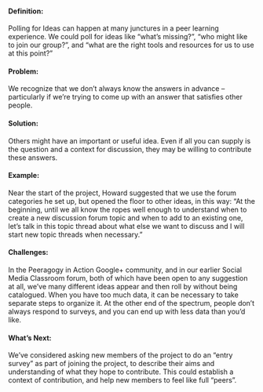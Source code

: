 #### Definition:

Polling for Ideas can happen at many junctures in a peer learning
experience. We could poll for ideas like “what’s missing?”, “who might
like to join our group?”, and “what are the right tools and resources
for us to use at this point?”

#### Problem:

We recognize that we don’t always know the answers in advance –
particularly if we’re trying to come up with an answer that satisfies
other people.

#### Solution:

Others might have an important or useful idea. Even if all you can
supply is the question and a context for discussion, they may be willing
to contribute these answers.

#### Example:

Near the start of the project, Howard suggested that we use the forum
categories he set up, but opened the floor to other ideas, in this way:
“At the beginning, until we all know the ropes well enough to understand
when to create a new discussion forum topic and when to add to an
existing one, let’s talk in this topic thread about what else we want to
discuss and I will start new topic threads when necessary.”

#### Challenges:

In the Peeragogy in Action Google+ community, and in our earlier Social
Media Classroom forum, both of which have been open to any suggestion at
all, we’ve many different ideas appear and then roll by without being
catalogued. When you have too much data, it can be necessary to take
separate steps to organize it. At the other end of the spectrum, people
don’t always respond to surveys, and you can end up with less data than
you’d like.

#### What’s Next:

We’ve considered asking new members of the project to do an “entry
survey” as part of joining the project, to describe their aims and
understanding of what they hope to contribute. This could establish a
context of contribution, and help new members to feel like full “peers”.

